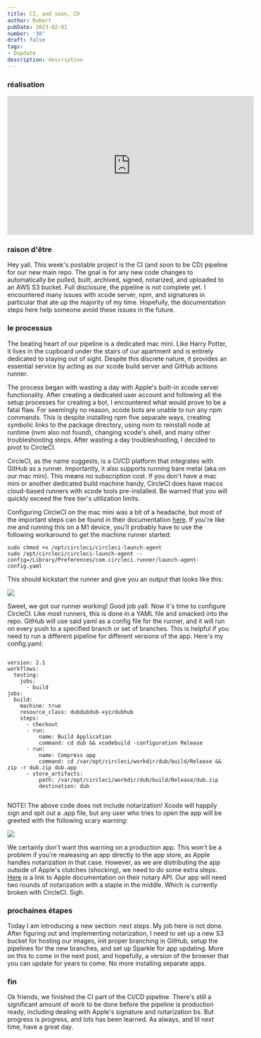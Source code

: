 ```yaml
---
title: CI, and soon, CD
author: Robert
pubDate: 2023-02-01
number: '30'
draft: false
tags:
- Dupdate
description: description
---
```

### réalisation
<iframe width="560" height="315" src="https://www.youtube.com/embed/guLOqdolHWY" title="YouTube video player" frameborder="0" allow="accelerometer; autoplay; clipboard-write; encrypted-media; gyroscope; picture-in-picture" allowfullscreen></iframe>

### raison d'être
Hey yall. This week's postable project is the CI (and soon to be CD) pipeline for our new main repo. The goal is for any new code changes to automatically be pulled, built, archived, signed, notarized, and uploaded to an AWS S3 bucket. Full disclosure, the pipeline is not complete yet. I encountered many issues with xcode server, npm, and signatures in particular that ate up the majority of my time. Hopefully, the documentation steps here help someone avoid these issues in the future.

### le processus
The beating heart of our pipeline is a dedicated mac mini. Like Harry Potter, it lives in the cupboard under the stairs of our apartment and is entirely dedicated to staying out of sight. Despite this discrete nature, it provides an essential service by acting as our xcode build server and GitHub actions runner. 

The process began with wasting a day with Apple's built-in xcode server functionality. After creating a dedicated user account and following all the setup processes for creating a bot, I encountered what would prove to be a fatal flaw. For seemingly no reason, xcode bots are unable to run any npm commands. This is despite installing npm five separate ways, creating symbolic links to the package directory, using nvm to reinstall node at runtime (nvm also not found), changing xcode's shell, and many other troubleshooting steps. After wasting a day troubleshooting, I decided to pivot to CircleCI.

CircleCI, as the name suggests, is a CI/CD platform that integrates with GitHub as a runner. Importantly, it also supports running bare metal (aka on our mac mini). This means no subscription cost. If you don't have a mac mini or another dedicated build machine handy, CircleCI does have macos cloud-based runners with xcode tools pre-installed. Be warned that you will quickly exceed the free tier's utilization limits. 

Configuring CircleCI on the mac mini was a bit of a headache, but most of the important steps can be found in their documentation [here](https://circleci.com/docs/runner-installation-mac/). If you're like me and running this on a M1 device, you'll probably have to use the following workaround to get the machine runner started:

```
sudo chmod +x /opt/circleci/circleci-launch-agent
sudo /opt/circleci/circleci-launch-agent --config=/Library/Preferences/com.circleci.runner/launch-agent-config.yaml
```

This should kickstart the runner and give you an output that looks like this:

![](https://i.imgur.com/B25nK8m.jpg)

Sweet, we got our runner working! Good job yall. Now it's time to configure CircleCI. Like most runners, this is done in a YAML file and smacked into the repo. GitHub will use said yaml as a config file for the runner, and it will run on every push to a specified branch or set of branches. This is helpful if you need to run a different pipeline for different versions of the app. Here's my config.yaml:


```

version: 2.1
workflows:
  testing:
    jobs:
      - build
jobs:
  build:
    machine: true
    resource_class: dubdubdub-xyz/dubhub
    steps:
      - checkout
      - run:
          name: Build Application
          command: cd dub && xcodebuild -configuration Release
      - run:
          name: Compress app
          command: cd /var/opt/circleci/workdir/dub/build/Release && zip -r dub.zip dub.app
      - store_artifacts:
          path: /var/opt/circleci/workdir/dub/build/Release/dub.zip
          destination: dub
    

```

NOTE! The above code does not include notarization! Xcode will happily sign and spit out a .app file, but any user who tries to open the app will be greeted with the following scary warning:

![](https://i.imgur.com/U0Wqhxj.jpg)


We certainly don't want this warning on a production app. This won't be a problem if you're realeasing an app directly to the app store, as Apple handles notarization in that case. However, as we are distributing the app outside of Apple's clutches (shocking), we need to do some extra steps. [Here](https://developer.apple.com/documentation/notaryapi) is a link to Apple documentation on their notary API. Our app will need two rounds of notarization with a staple in the middle. Which is currently broken with CircleCI. Sigh. 

### prochaines étapes
Today I am introducing a new section: next steps. My job here is not done. After figuring out and implementing notarization, I need to set up a new S3 bucket for hosting our images, init proper branching in GitHub, setup the pipelines for the new branches, and set up Sparkle for app updating. More on this to come in the next post, and hopefully, a version of the browser that you can update for years to come. No more installing separate apps.


### fin
Ok friends, we finished the CI part of the CI/CD pipeline. There's still a significant amount of work to be done before the pipeline is production ready, including dealing with Apple's signature and notarization bs. But progress is progress, and lots has been learned. As always, and til next time, have a great day.
